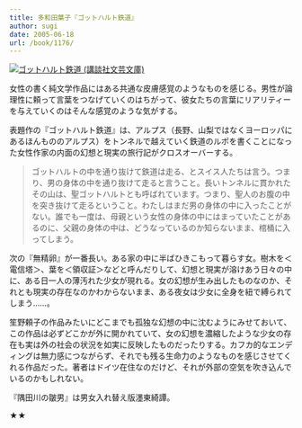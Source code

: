 ```yaml
---
title: 多和田葉子『ゴットハルト鉄道』
author: sugi
date: 2005-06-18
url: /book/1176/
---
```

<a href="http://www.amazon.co.jp/exec/obidos/ASIN/4061984020/chezsugi-22/ref=nosim/" name="amazletlink" target="_blank"><img src="http://i1.wp.com/ec2.images-amazon.com/images/I/419V3JK7NPL.SL160.jpg?w=660" alt="ゴットハルト鉄道 (講談社文芸文庫)" class="alignleft" data-recalc-dims="1" /></a>

女性の書く純文学作品にはある共通な皮膚感覚のようなものを感じる。男性が論理性に頼って言葉をつなげていくのはちがって、彼女たちの言葉にリアリティーを与えていくのはそんな感覚のような気がする。

表題作の『ゴットハルト鉄道』は、アルプス（長野、山梨ではなくヨーロッパにあるほんもののアルプス）をトンネルで越えていく鉄道のルポを書くことになった女性作家の内面の幻想と現実の旅行記がクロスオーバーする。

> ゴットハルトの中を通り抜けて鉄道は走る、とスイス人たちは言う。つまり、男の身体の中を通り抜けて走ると言うこと。長いトンネルに貫かれたその山は、聖ゴットハルトとも呼ばれています。つまり、聖人のお腹の中を突き抜けて走るということ。わたしはまだ男の身体の中に入ったことがない。誰でも一度は、母親という女性の身体の中にはまっていたことがあるのに、父親の身体の中は、どうなっているのか知らないまま、棺桶に入ってしまう。

次の『無精卵』が一番長い。ある家の中に半ばひきこもって暮らす女。樹木を＜電信塔＞、葉を＜領収証＞などと呼んだりして、幻想と現実が溶けあう日々の中に、ある日一人の薄汚れた少女が現れる。女の幻想が生み出したものなのか、それとも現実の存在なのかわからないまま、ある夜女は少女に全身を紐で縛られてしまう……。

笙野頼子の作品みたいにどこまでも孤独な幻想の中に沈むようにみせておいて、この作品は必ずどこかが外に開かれていて、女の幻想を濃縮したような少女の存在も実は外の社会の状況を如実に反映したものだったりする。カフカ的なエンディングは無力感につながらず、それでも残る生命力のようなものを感じさせてくれる作品だった。著者はドイツ在住なのだけど、それが外部の空気を吹き込んでいるのかもしれない。

『隅田川の皺男』は男女入れ替え版&#x6FF9;東綺譚。

★★

